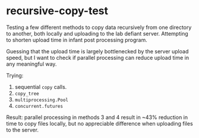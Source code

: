 # recursive-copy-test

Testing a few different methods to copy data recursively from one directory to another, both locally and uploading to the lab defiant server. Attempting to shorten upload time in infant post processing program.

Guessing that the upload time is largely bottlenecked by the server upload speed, but I want to check if parallel processing can reduce upload time in any meaningful way.

Trying:
1. sequential `copy` calls.
2. `copy_tree`
3. `multiprocessing.Pool`
4. `concurrent.futures`

Result: parallel processing in methods 3 and 4 result in ~43% reduction in time to copy files locally, but no appreciable difference when uploading files to the server.

